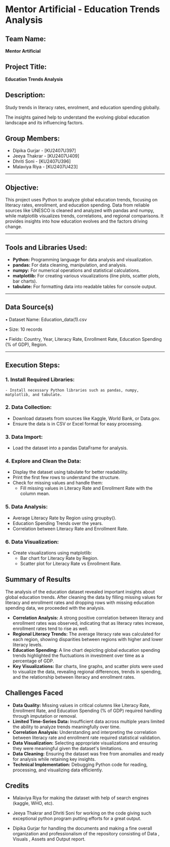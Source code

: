 # Mentor Artificial - Education Trends Analysis

## Team Name:
**Mentor Artificial**

## Project Title:
**Education Trends Analysis**

## Description:
Study trends in literacy rates, enrolment, and education spending globally.
  
The insights gained help to understand the evolving global education landscape and its influencing factors.

## Group Members:
- Dipika Gurjar - [KU2407U397]  
- Jeeya Thakrar - [KU2407U409]
- Dhriti Soni - [KU2407U396]
- Malaviya Riya - [KU2407U423]  

---

## Objective:
This project uses Python to analyze global education trends, focusing on literacy rates, enrollment, and education spending. Data from reliable sources like UNESCO is cleaned and analyzed with pandas and numpy, while matplotlib visualizes trends, correlations, and regional comparisons. It provides insights into how education evolves and the factors driving change.

---

## Tools and Libraries Used:
- **Python:** Programming language for data analysis and visualization.
- **pandas:** For data cleaning, manipulation, and analysis.
- **numpy:** For numerical operations and statistical calculations.
- **matplotlib:** For creating various visualizations (line plots, scatter plots, bar charts).
- **tabulate:** For formatting data into readable tables for console output.

---

## Data Source(s)
• Dataset Name: Education_data(1).csv

• Size: 10 records

• Fields: Country,	Year,	Literacy Rate,	Enrollment Rate,	Education Spending (% of GDP),	Region.

---

## Execution Steps:

### 1. **Install Required Libraries:**
    - Install necessary Python libraries such as pandas, numpy, matplotlib, and tabulate.

### 2. **Data Collection:**
   - Download datasets from sources like Kaggle, World Bank, or Data.gov.
   - Ensure the data is in CSV or Excel format for easy processing.

### 3. **Data Import:**
   - Load the dataset into a pandas DataFrame for analysis.
### 4. **Explore and Clean the Data:**
   - Display the dataset using tabulate for better readability.
   - Print the first few rows to understand the structure.
   - Check for missing values and handle them:
       - Fill missing values in Literacy Rate and Enrollment Rate with the column mean.
### 5. **Data Analysis:**
   - Average Literacy Rate by Region using groupby().
   - Education Spending Trends over the years.
   - Correlation between Literacy Rate and Enrollment Rate.
### 6. **Data Visualization:**
   - Create visualizations using matplotlib:
       - Bar chart for Literacy Rate by Region.
       - Scatter plot for Literacy Rate vs Enrollment Rate.

## Summary of Results
The analysis of the education dataset revealed important insights about global education trends. After cleaning the data by filling missing values for literacy and enrollment rates and dropping rows with missing education spending data, we proceeded with the analysis.
 -	**Correlation Analysis:** A strong positive correlation between literacy and enrollment rates was observed, indicating that as literacy rates increase, enrollment rates tend to rise as well.
 -	**Regional Literacy Trends:** The average literacy rate was calculated for each region, showing disparities between regions with higher and lower literacy levels.
 -	**Education Spending:** A line chart depicting global education spending trends highlighted the fluctuations in investment over time as a percentage of GDP.
 -	**Key Visualizations:** Bar charts, line graphs, and scatter plots were used to visualize the data, revealing regional differences, trends in spending, and the relationship between literacy and enrollment rates.

## Challenges Faced
- **Data Quality:**  Missing values in critical columns like Literacy Rate, Enrollment Rate, and Education Spending (% of GDP) required handling through imputation or removal.
- **Limited Time-Series Data:** Insufficient data across multiple years limited the ability to analyze trends meaningfully over time.
- **Correlation Analysis:**  Understanding and interpreting the correlation between literacy rate and enrollment rate required statistical validation.
- **Data Visualization:**	Selecting appropriate visualizations and ensuring they were meaningful given the dataset's limitations.
- **Data Cleaning:**	Ensuring the dataset was free from anomalies and ready for analysis while retaining key insights.
- **Technical Implementation:**	Debugging Python code for reading, processing, and visualizing data efficiently.


## Credits

- Malaviya Riya for making the dataset with help of search engines (kaggle, WHO, etc).

- Jeeya Thakrar and Dhriti Soni for working on the code giving such exceptional python program putting efforts for a great output.

- Dipika Gurjar for handling the documents and making a fine overall organization and professionalism of the repository consisting of Data , Visuals , Assets and Output report.
